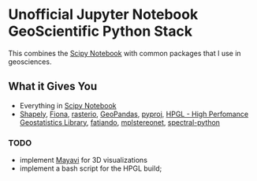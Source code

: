 # Unofficial Jupyter Notebook GeoScientific Python Stack

This combines the [Scipy Notebook](https://github.com/jupyter/docker-stacks/tree/master/scipy-notebook) with common packages that I use in geosciences.

## What it Gives You

* Everything in [Scipy Notebook](https://github.com/jupyter/docker-stacks/tree/master/scipy-notebook)
* [Shapely](https://github.com/Toblerity/Shapely),
	[Fiona](https://github.com/Toblerity/Fiona),
	[rasterio](https://github.com/mapbox/rasterio),
	[GeoPandas](https://github.com/geopandas/geopandas),
	[pyproj](https://github.com/jswhit/pyproj),
	[HPGL - High Perfomance Geostatistics Library](https://github.com/hpgl/hpgl),
	[fatiando](https://github.com/fatiando/fatiando),
	[mplstereonet](https://github.com/joferkington/mplstereonet),
	[spectral-python](https://github.com/spectralpython/spectral)

### TODO

* implement [Mayavi](http://docs.enthought.com/mayavi/mayavi/) for 3D visualizations
* implement a bash script for the HPGL build;
